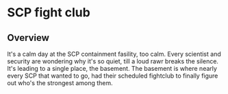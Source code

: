 # SCP fight club
 
## Overview
It's a calm day at the SCP containment fasility, too calm. Every scientist and security are wondering why it's so quiet, till a loud rawr breaks the silence. It's leading to a single place, the basement. The basement is where nearly every SCP that wanted to go, had their scheduled fightclub to finally figure out who's the strongest among them. 
